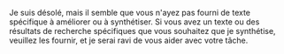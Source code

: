 Je suis désolé, mais il semble que vous n'ayez pas fourni de texte spécifique à améliorer ou à synthétiser. Si vous avez un texte ou des résultats de recherche spécifiques que vous souhaitez que je synthétise, veuillez les fournir, et je serai ravi de vous aider avec votre tâche.